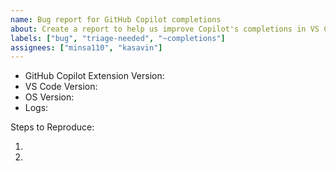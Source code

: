 ```yaml
---
name: Bug report for GitHub Copilot completions
about: Create a report to help us improve Copilot's completions in VS Code
labels: ["bug", "triage-needed", "~completions"]
assignees: ["minsa110", "kasavin"]
---
```


<!-- Please search existing issues to avoid creating duplicates -->
<!-- Please attach logs to help us diagnose your issue -->

- GitHub Copilot Extension Version:
- VS Code Version:
- OS Version:
- Logs:

Steps to Reproduce:

1.
2.
